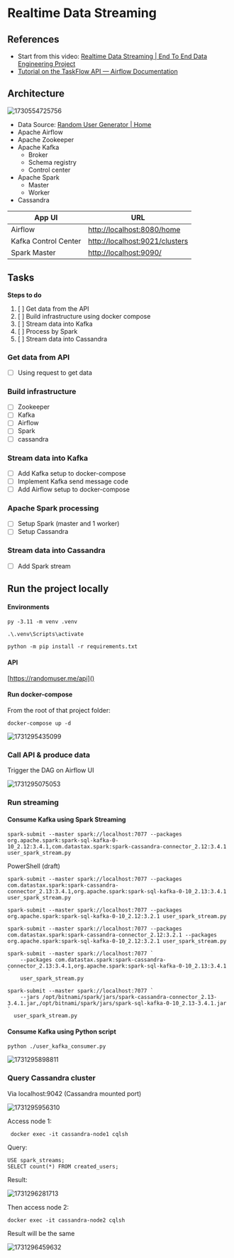 # Realtime Data Streaming

## References

* Start from this video: [Realtime Data Streaming |  End To End Data Engineering Project](https://www.youtube.com/watch?v=GqAcTrqKcrY&t=3s&ab_channel=CodeWithYu)
* [Tutorial on the TaskFlow API — Airflow Documentation](https://airflow.apache.org/docs/apache-airflow/2.3.1/tutorial_taskflow_api.html)

## Architecture

![1730554725756](image/README/1730554725756.png)

* Data Source: [Random User Generator | Home](https://randomuser.me/)
* Apache Airflow
* Apache Zookeeper
* Apache Kafka
  * Broker
  * Schema registry
  * Control center
* Apache Spark
  * Master
  * Worker
* Cassandra

| App UI               | URL                                                           |
| -------------------- | ------------------------------------------------------------- |
| Airflow              | [http://localhost:8080/home](http://localhost:8080/home)         |
| Kafka Control Center | [http://localhost:9021/clusters](http://localhost:9021/clusters) |
| Spark Master         | [http://localhost:9090/](http://localhost:9090/)                 |

## Tasks

**Steps to do**

1. [ ] Get data from the API
2. [ ] Build infrastructure using docker compose
3. [ ] Stream data into Kafka
4. [ ] Process by Spark
5. [ ] Stream data into Cassandra

### Get data from API

* [ ] Using request to get data

### Build infrastructure

* [ ] Zookeeper
* [ ] Kafka
* [ ] Airflow
* [ ] Spark
* [ ] cassandra

### Stream data into Kafka

* [ ] Add Kafka setup to docker-compose
* [ ] Implement Kafka send message code
* [ ] Add Airflow setup to docker-compose

### Apache Spark processing

* [ ] Setup Spark (master and 1 worker)
* [ ] Setup Cassandra

### Stream data into Cassandra

* [ ] Add Spark stream

## Run the project locally

#### Environments

```
py -3.11 -m venv .venv

.\.venv\Scripts\activate

python -m pip install -r requirements.txt
```

#### API

[https://randomuser.me/api]()

#### Run docker-compose

From the root of that project folder:

```
docker-compose up -d

```

![1731295435099](image/README/1731295435099.png)

### Call API & produce data

Trigger the DAG on Airflow UI

![1731295075053](image/README/1731295075053.png)


### Run streaming

#### Consume Kafka using Spark Streaming

```
spark-submit --master spark://localhost:7077 --packages org.apache.spark:spark-sql-kafka-0-10_2.12:3.4.1,com.datastax.spark:spark-cassandra-connector_2.12:3.4.1 user_spark_stream.py
```

PowerShell (draft)

```
spark-submit --master spark://localhost:7077 --packages com.datastax.spark:spark-cassandra-connector_2.13:3.4.1,org.apache.spark:spark-sql-kafka-0-10_2.13:3.4.1 user_spark_stream.py

spark-submit --master spark://localhost:7077 --packages org.apache.spark:spark-sql-kafka-0-10_2.12:3.2.1 user_spark_stream.py

spark-submit --master spark://localhost:7077 --packages com.datastax.spark:spark-cassandra-connector_2.12:3.2.1 --packages org.apache.spark:spark-sql-kafka-0-10_2.12:3.2.1 user_spark_stream.py

spark-submit --master spark://localhost:7077 `
    --packages com.datastax.spark:spark-cassandra-connector_2.13:3.4.1,org.apache.spark:spark-sql-kafka-0-10_2.13:3.4.1 `
    user_spark_stream.py

spark-submit --master spark://localhost:7077 `
    --jars /opt/bitnami/spark/jars/spark-cassandra-connector_2.13-3.4.1.jar,/opt/bitnami/spark/jars/spark-sql-kafka-0-10_2.13-3.4.1.jar `
  user_spark_stream.py
```

#### Consume Kafka using Python script

```
python ./user_kafka_consumer.py
```

![1731295898811](image/README/1731295898811.png)

### Query Cassandra cluster

Via localhost:9042 (Cassandra mounted port)

![1731295956310](image/README/1731295956310.png)

Access node 1:

```
 docker exec -it cassandra-node1 cqlsh
```

Query:

```
USE spark_streams;
SELECT count(*) FROM created_users;
```

Result:

![1731296281713](image/README/1731296281713.png)

Then access node 2:

```
docker exec -it cassandra-node2 cqlsh

```

Result will be the same

![1731296459632](image/README/1731296459632.png)
